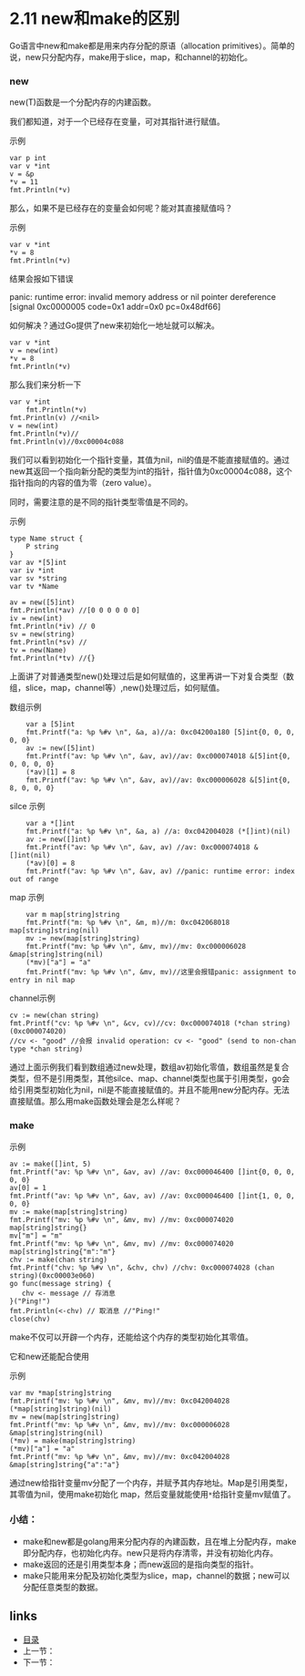 # 2.11 new和make的区别

Go语言中new和make都是用来内存分配的原语（allocation primitives）。简单的说，new只分配内存，make用于slice，map，和channel的初始化。

### new 

new(T)函数是一个分配内存的内建函数。

我们都知道，对于一个已经存在变量，可对其指针进行赋值。

示例

```
var p int
var v *int
v = &p
*v = 11
fmt.Println(*v)
```

那么，如果不是已经存在的变量会如何呢？能对其直接赋值吗？

示例

```
var v *int
*v = 8
fmt.Println(*v)
```

结果会报如下错误

panic: runtime error: invalid memory address or nil pointer dereference
[signal 0xc0000005 code=0x1 addr=0x0 pc=0x48df66]

如何解决？通过Go提供了new来初始化一地址就可以解决。

```
var v *int
v = new(int)
*v = 8
fmt.Println(*v)
```

那么我们来分析一下

```
var v *int
	fmt.Println(*v)
fmt.Println(v) //<nil>
v = new(int) 
fmt.Println(*v)//
fmt.Println(v)//0xc00004c088
```

我们可以看到初始化一个指针变量，其值为nil，nil的值是不能直接赋值的。通过new其返回一个指向新分配的类型为int的指针，指针值为0xc00004c088，这个指针指向的内容的值为零（zero value）。

同时，需要注意的是不同的指针类型零值是不同的。

示例

```
type Name struct {
	P string
}
var av *[5]int
var iv *int
var sv *string
var tv *Name

av = new([5]int)
fmt.Println(*av) //[0 0 0 0 0 0]
iv = new(int)
fmt.Println(*iv) // 0
sv = new(string) 
fmt.Println(*sv) //
tv = new(Name)
fmt.Println(*tv) //{}
```

上面讲了对普通类型new()处理过后是如何赋值的，这里再讲一下对复合类型（数组，slice，map，channel等）,new()处理过后，如何赋值。

数组示例

```
	var a [5]int
	fmt.Printf("a: %p %#v \n", &a, a)//a: 0xc04200a180 [5]int{0, 0, 0, 0, 0} 
	av := new([5]int)
	fmt.Printf("av: %p %#v \n", &av, av)//av: 0xc000074018 &[5]int{0, 0, 0, 0, 0}
	(*av)[1] = 8
	fmt.Printf("av: %p %#v \n", &av, av)//av: 0xc000006028 &[5]int{0, 8, 0, 0, 0}
```

silce 示例

```
	var a *[]int
	fmt.Printf("a: %p %#v \n", &a, a) //a: 0xc042004028 (*[]int)(nil)
	av := new([]int)
	fmt.Printf("av: %p %#v \n", &av, av) //av: 0xc000074018 &[]int(nil)
	(*av)[0] = 8
	fmt.Printf("av: %p %#v \n", &av, av) //panic: runtime error: index out of range
```

map 示例

```
	var m map[string]string
	fmt.Printf("m: %p %#v \n", &m, m)//m: 0xc042068018 map[string]string(nil) 
	mv := new(map[string]string)
	fmt.Printf("mv: %p %#v \n", &mv, mv)//mv: 0xc000006028 &map[string]string(nil)
	(*mv)["a"] = "a"
	fmt.Printf("mv: %p %#v \n", &mv, mv)//这里会报错panic: assignment to entry in nil map
```

channel示例

```
cv := new(chan string)
fmt.Printf("cv: %p %#v \n", &cv, cv)//cv: 0xc000074018 (*chan string)(0xc000074020) 
//cv <- "good" //会报 invalid operation: cv <- "good" (send to non-chan type *chan string)

```

通过上面示例我们看到数组通过new处理，数组av初始化零值，数组虽然是复合类型，但不是引用类型，其他silce、map、channel类型也属于引用类型，go会给引用类型初始化为nil，nil是不能直接赋值的。并且不能用new分配内存。无法直接赋值。那么用make函数处理会是怎么样呢？

### make

示例

```
av := make([]int, 5)
fmt.Printf("av: %p %#v \n", &av, av) //av: 0xc000046400 []int{0, 0, 0, 0, 0}
av[0] = 1
fmt.Printf("av: %p %#v \n", &av, av) //av: 0xc000046400 []int{1, 0, 0, 0, 0}
mv := make(map[string]string)
fmt.Printf("mv: %p %#v \n", &mv, mv) //mv: 0xc000074020 map[string]string{}
mv["m"] = "m"
fmt.Printf("mv: %p %#v \n", &mv, mv) //mv: 0xc000074020 map[string]string{"m":"m"}
chv := make(chan string)
fmt.Printf("chv: %p %#v \n", &chv, chv) //chv: 0xc000074028 (chan string)(0xc00003e060)
go func(message string) {
   chv <- message // 存消息
}("Ping!")
fmt.Println(<-chv) // 取消息 //"Ping!"
close(chv)
```

make不仅可以开辟一个内存，还能给这个内存的类型初始化其零值。

它和new还能配合使用

示例

```
var mv *map[string]string
fmt.Printf("mv: %p %#v \n", &mv, mv)//mv: 0xc042004028 (*map[string]string)(nil) 
mv = new(map[string]string)
fmt.Printf("mv: %p %#v \n", &mv, mv)//mv: 0xc000006028 &map[string]string(nil)
(*mv) = make(map[string]string)
(*mv)["a"] = "a"
fmt.Printf("mv: %p %#v \n", &mv, mv)//mv: 0xc042004028 &map[string]string{"a":"a"} 
```

通过new给指针变量mv分配了一个内存，并赋予其内存地址。Map是引用类型，其零值为nil，使用make初始化 map，然后变量就能使用`*`给指针变量mv赋值了。

### 小结：

- make和new都是golang用来分配内存的內建函数，且在堆上分配内存，make 即分配内存，也初始化内存。new只是将内存清零，并没有初始化内存。
- make返回的还是引用类型本身；而new返回的是指向类型的指针。
- make只能用来分配及初始化类型为slice，map，channel的数据；new可以分配任意类型的数据。

## links

- [目录](https://github.com/guyan0319/golang_development_notes/blob/master/zh/preface.md)
- 上一节：
- 下一节：


